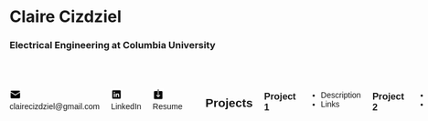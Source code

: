 # Claire Cizdziel
### Electrical Engineering at Columbia University
<p>
  <div style="display: flex; align-items: center; gap: 20px; font-family: sans-serif; font-size: 14px;">
  <!-- Email -->
  <a href="mailto:clairecizdziel@gmail.com" style="text-decoration:none;">
    <img src="docs/assets/email.png" alt="Email" title="Email" style="width:20px; height:20px;" />
    clairecizdziel@gmail.com
  </a>
    
  <!-- LinkedIn -->
  <a href="https://www.linkedin.com/in/claire-cizdziel/" target="_blank" style="text-decoration:none;">
    <img src="docs/assets/linkedin.png" alt="LinkedIn" title="LinkedIn" style="width:20px; height:20px;" />
    LinkedIn
  </a>
    
  <!-- Resume -->
  <a href="docs/assets/Claire_Cizdziel_2025_Resume.pdf" download style="text-decoration:none;">
    <img src="docs/assets/download.png" alt="Download Resume" title="Download Resume" style="width:20px; height:20px;" />
    Resume
  </a>
</p>


## Projects
### Project 1
- Description
- Links

### Project 2
- Description
- Links

# Work History
- Deloitte
- National Reconnassiance Office
- In Orbit Aerospace
- Medtronic
